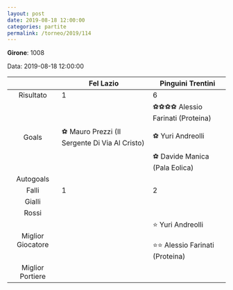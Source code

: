 ```yaml
---
layout: post
date: 2019-08-18 12:00:00
categories: partite
permalink: /torneo/2019/114
---
```

**Girone**: 1008

Data: 2019-08-18 12:00:00

| | Fel Lazio | Pinguini Trentini |
|:-----:|-----|-----|
Risultato|1|6
Goals|⚽ Mauro Prezzi (Il Sergente Di Via Al Cristo)|⚽⚽⚽⚽ Alessio Farinati (Proteina)<br/><br/>⚽ Yuri Andreolli<br/><br/>⚽ Davide Manica (Pala Eolica)<br/>
Autogoals||
Falli|1|2
Gialli||
Rossi||
Miglior Giocatore||⭐ Yuri Andreolli<br/><br/>⭐⭐ Alessio Farinati (Proteina)<br/>
Miglior Portiere||